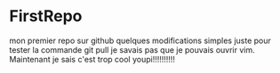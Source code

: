 # FirstRepo
mon premier repo sur github
quelques modifications simples 
juste pour tester la commande git pull
je savais pas que je pouvais ouvrir vim. Maintenant je sais c'est trop cool
youpi!!!!!!!!!!
